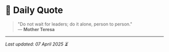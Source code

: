 # 📜 Daily Quote

> "Do not wait for leaders; do it alone, person to person."  
> — **Mother Teresa**

---

_Last updated: 07 April 2025 ⏳_
